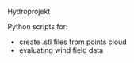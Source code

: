 Hydroprojekt

Python scripts for:
- create .stl files from points cloud
- evaluating wind field data

